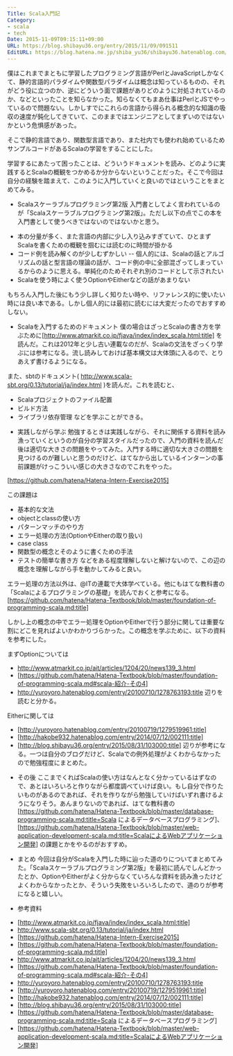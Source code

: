 ```yaml
---
Title: Scala入門記
Category:
- scala
- tech
Date: 2015-11-09T09:15:11+09:00
URL: https://blog.shibayu36.org/entry/2015/11/09/091511
EditURL: https://blog.hatena.ne.jp/shiba_yu36/shibayu36.hatenablog.com/atom/entry/6653458415127461376
---
```


僕はこれまでまともに学習したプログラミング言語がPerlとJavaScriptしかなくて、静的言語的パラダイムや関数型パラダイムは概念は知っているものの、それがどう役に立つのか、逆にどういう面で課題がありどのように対処されているのか、などといったことを知らなかった。知らなくてもまあ仕事はPerlとJSでやっているので問題ない。しかしすでにこれらの言語から得られる概念的な知識の吸収の速度が鈍化してきていて、このままではエンジニアとしてまずいのではないかという危惧感があった。

そこで静的言語であり、関数型言語であり、また社内でも使われ始めているためサンプルコードがあるScalaの学習をすることにした。

学習するにあたって困ったことは、どういうドキュメントを読み、どのように実践するとScalaの概観をつかめるか分からないということだった。そこで今回は自分の経験を踏まえて、このように入門していくと良いのではということをまとめてみる。

* Scalaスケーラブルプログラミング第2版
入門書としてよく言われているのが「Scalaスケーラブルプログラミング第2版」。ただし以下の点でこの本を入門書として使うべきではないのではないかと思う。

- 本の分量が多く、また言語の内部に少し入り込みすぎていて、ひとまずScalaを書くための概観を掴むには読むのに時間が掛かる
- コード例を読み解くのが少しむずかしい
-- 個人的には、Scalaの話とアルゴリズムの話と型言語の理論の話が、コード例の中に全部混ざってしまっているからのように思える。単純化のためそれぞれ別のコードとして示されたい
- Scalaを使う時によく使うOptionやEitherなどの話があまりない

もちろん入門した後にもう少し詳しく知りたい時や、リファレンス的に使いたい時には良い本である。しかし個人的には最初に読むには大変だったのでおすすめしない。


* Scalaを入門するためのドキュメント
僕の場合はざっとScalaの書き方を学ぶために[http://www.atmarkit.co.jp/fjava/index/index_scala.html:title] を読んだ。これは2012年と少し古い連載なのだが、Scalaの文法をざっくり学ぶには参考になる。流し読みしておけば基本構文は大体頭に入るので、とりあえず書けるようになる。

また、sbtのドキュメント( http://www.scala-sbt.org/0.13/tutorial/ja/index.html )を読んだ。これを読むと、
- Scalaプロジェクトのファイル配置
- ビルド方法
- ライブラリ依存管理
などを学ぶことができる。


* 実践しながら学ぶ
勉強するときは実践しながら、それに関係する資料を読み漁っていくというのが自分の学習スタイルだったので、入門の資料を読んだ後は適切な大きさの問題をやってみた。入門する時に適切な大きさの問題を見つけるのが難しいと思うのだけど、はてなから出しているインターンの事前課題がけっこういい感じの大きさなのでこれをやった。

[https://github.com/hatena/Hatena-Intern-Exercise2015]

この課題は
- 基本的な文法
- objectとclassの使い方
- パターンマッチのやり方
- エラー処理の方法(OptionやEitherの取り扱い)
- case class
- 関数型の概念とそのように書くための手法
- テストの簡単な書き方
などをある程度理解しないと解けないので、この辺の概念を理解しながら手を動かしてみると良い。

エラー処理の方法以外は、@ITの連載で大体学べている。他にもはてな教科書の「Scalaによるプログラミングの基礎」を読んでおくと参考になる。
[https://github.com/hatena/Hatena-Textbook/blob/master/foundation-of-programming-scala.md:title]


しかし上の概念の中でエラー処理をOptionやEitherで行う部分に関しては重要な割にどこを見ればよいかわかりづらかった。この概念を学ぶために、以下の資料を参考にした。

まずOptionについては
- http://www.atmarkit.co.jp/ait/articles/1204/20/news139_3.html
- [https://github.com/hatena/Hatena-Textbook/blob/master/foundation-of-programming-scala.md#scala-紹介-その4]
- http://yuroyoro.hatenablog.com/entry/20100710/1278763193:title
辺りを読むと分かる。

Eitherに関しては
- [http://yuroyoro.hatenablog.com/entry/20100719/1279519961:title]
- [http://hakobe932.hatenablog.com/entry/2014/07/12/002111:title]
- [http://blog.shibayu36.org/entry/2015/08/31/103000:title]
辺りが参考になる。一つは自分のブログだけど、Scalaでの例外処理がよくわからなかったので勉強程度にまとめた。

* その後
ここまでくればScalaの使い方はなんとなく分かっているはずなので、あとはいろいろと作りながら都度調べていけば良い。もし自分で作りたいものがあるのであれば、それを作りながら勉強していけばいずれ書けるようになりそう。あんまりないのであれば、はてな教科書の[https://github.com/hatena/Hatena-Textbook/blob/master/database-programming-scala.md:title=Scala によるデータベースプログラミング]、[https://github.com/hatena/Hatena-Textbook/blob/master/web-application-development-scala.md:title=ScalaによるWebアプリケーション開発] の課題とかをやるのがおすすめ。

* まとめ
今回は自分がScalaを入門した時に辿った道のりについてまとめてみた。「Scalaスケーラブルプログラミング第2版」を最初に読んでしんどかったとか、OptionやEitherがよく分からなくていろんな資料を読み漁ったけどよくわからなかったとか、そういう失敗をいろいろしたので、道のりが参考になると嬉しい。

* 参考資料
- [http://www.atmarkit.co.jp/fjava/index/index_scala.html:title]
- http://www.scala-sbt.org/0.13/tutorial/ja/index.html
- [https://github.com/hatena/Hatena-Intern-Exercise2015]
- [https://github.com/hatena/Hatena-Textbook/blob/master/foundation-of-programming-scala.md:title]
- http://www.atmarkit.co.jp/ait/articles/1204/20/news139_3.html
- [https://github.com/hatena/Hatena-Textbook/blob/master/foundation-of-programming-scala.md#scala-紹介-その4]
- http://yuroyoro.hatenablog.com/entry/20100710/1278763193:title
- [http://yuroyoro.hatenablog.com/entry/20100719/1279519961:title]
- [http://hakobe932.hatenablog.com/entry/2014/07/12/002111:title]
- [http://blog.shibayu36.org/entry/2015/08/31/103000:title]
- [https://github.com/hatena/Hatena-Textbook/blob/master/database-programming-scala.md:title=Scala によるデータベースプログラミング]
- [https://github.com/hatena/Hatena-Textbook/blob/master/web-application-development-scala.md:title=ScalaによるWebアプリケーション開発]
